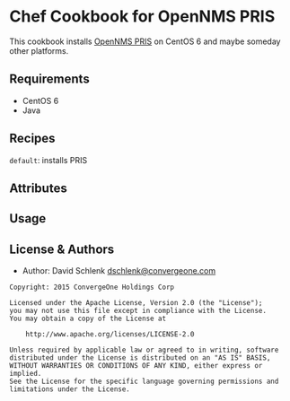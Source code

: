 Chef Cookbook for OpenNMS PRIS
=========================
This cookbook installs [OpenNMS PRIS](https://github.com/OpenNMS/opennms-provisioning-integration-server) on CentOS 6 and maybe someday other platforms. 

Requirements
------------
 - CentOS 6
 - Java

Recipes
-------
`default`: installs PRIS

Attributes
----------


Usage
-----


License & Authors
-----------------
- Author: David Schlenk <dschlenk@convergeone.com>

```text
Copyright: 2015 ConvergeOne Holdings Corp

Licensed under the Apache License, Version 2.0 (the "License");
you may not use this file except in compliance with the License.
You may obtain a copy of the License at

    http://www.apache.org/licenses/LICENSE-2.0

Unless required by applicable law or agreed to in writing, software
distributed under the License is distributed on an "AS IS" BASIS,
WITHOUT WARRANTIES OR CONDITIONS OF ANY KIND, either express or implied.
See the License for the specific language governing permissions and
limitations under the License.
```
